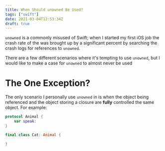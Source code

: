 ```yaml
---
title: When Should unowned Be Used?
tags: ["swift"]
date: 2021-03-04T12:53:34Z
draft: true
---
```


`unowned` is a commonly misused of Swift; when I started my first iOS job the crash rate of the was brought up by a significant percent by searching the crash logs for references to `unowned`.

There are a few different scenarios where it's tempting to use `unowned`, but I would like to make a case for `unowned` to almost never be used

<!-- more -->

# The One Exception?

The only scenario I personally use `unowned` in is when the object being referenced and the object storing a closure are **fully** controlled the same object. For example:

```swift
protocol Animal {
    var speak:
}

final class Cat: Animal {

}
```

